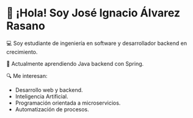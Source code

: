 # 👋 ¡Hola! Soy José Ignacio Álvarez Rasano

💻 Soy estudiante de ingeniería en software y desarrollador backend en crecimiento.

🌱 Actualmente aprendiendo Java backend con Spring.

🔍 Me interesan:
- Desarrollo web y backend.
- Inteligencia Artificial.
- Programación orientada a microservicios.
- Automatización de procesos.
